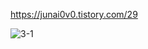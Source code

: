 https://junai0v0.tistory.com/29

![3-1](https://github.com/InitTester/2024-study/assets/148026641/a2953ec0-92d1-4f99-a7eb-79d7401d6f61)

